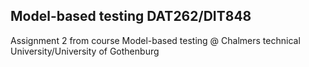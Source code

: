## Model-based testing DAT262/DIT848

Assignment 2 from course Model-based testing @  Chalmers technical University/University of Gothenburg
